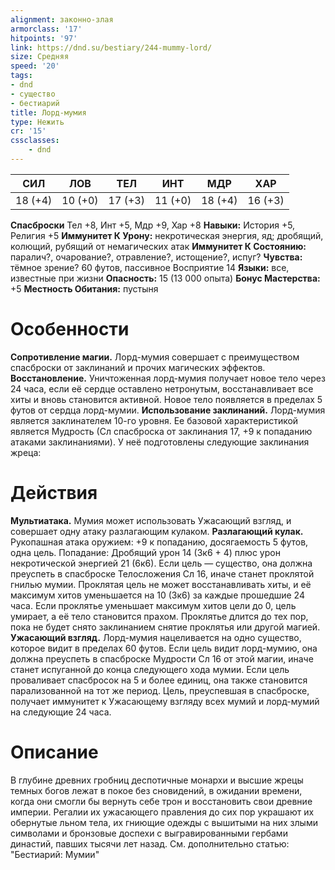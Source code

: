 ```yaml
---
alignment: законно-злая
armorclass: '17'
hitpoints: '97'
link: https://dnd.su/bestiary/244-mummy-lord/
size: Средняя
speed: '20'
tags:
- dnd
- существо
- бестиарий
title: Лорд-мумия
type: Нежить
cr: '15'
cssclasses:
    - dnd
---
```



| СИЛ | ЛОВ | ТЕЛ | ИНТ | МДР | ХАР |
|---|---|---|---|---|---|
| 18 (+4) | 10 (+0) | 17 (+3) | 11 (+0) | 18 (+4) | 16 (+3) |
**Спасброски** Тел +8, Инт +5, Мдр +9, Хар +8
**Навыки:** История +5, Религия +5
**Иммунитет К Урону:** некротическая энергия, яд; дробящий, колющий, рубящий от немагических атак
**Иммунитет К Состоянию:** паралич?, очарование?, отравление?, истощение?, испуг?
**Чувства:** тёмное зрение? 60 футов, пассивное Восприятие 14
**Языки:** все, известные при жизни
**Опасность:** 15 (13 000 опыта)
**Бонус Мастерства:** +5
**Местность Обитания:** пустыня


# Особенности
**Сопротивление магии.** Лорд-мумия совершает с преимуществом спасброски от заклинаний и прочих магических эффектов.
**Восстановление.** Уничтоженная лорд-мумия получает новое тело через 24 часа, если её сердце оставлено нетронутым, восстанавливает все хиты и вновь становится активной. Новое тело появляется в пределах 5 футов от сердца лорд-мумии.
**Использование заклинаний.** Лорд-мумия является заклинателем 10-го уровня. Ее базовой характеристикой является Мудрость (Сл спасброска от заклинания 17, +9 к попаданию атаками заклинаниями). У неё подготовлены следующие заклинания жреца:


# Действия
**Мультиатака.** Мумия может использовать Ужасающий взгляд, и совершает одну атаку разлагающим кулаком.
**Разлагающий кулак.** Рукопашная атака оружием: +9 к попаданию, досягаемость 5 футов, одна цель. Попадание: Дробящий урон 14 (3к6 + 4) плюс урон некротической энергией 21 (6к6). Если цель — существо, она должна преуспеть в спасброске Телосложения Сл 16, иначе станет проклятой гнилью мумии. Проклятая цель не может восстанавливать хиты, и её максимум хитов уменьшается на 10 (3к6) за каждые прошедшие 24 часа. Если проклятье уменьшает максимум хитов цели до 0, цель умирает, а её тело становится прахом. Проклятье длится до тех пор, пока не будет снято заклинанием снятие проклятья или другой магией.
**Ужасающий взгляд.** Лорд-мумия нацеливается на одно существо, которое видит в пределах 60 футов. Если цель видит лорд-мумию, она должна преуспеть в спасброске Мудрости Сл 16 от этой магии, иначе станет испуганной до конца следующего хода мумии. Если цель проваливает спасбросок на 5 и более единиц, она также становится парализованной на тот же период. Цель, преуспевшая в спасброске, получает иммунитет к Ужасающему взгляду всех мумий и лорд-мумий на следующие 24 часа.


# Описание
В глубине древних гробниц деспотичные монархи и высшие жрецы темных богов лежат в покое без сновидений, в ожидании времени, когда они смогли бы вернуть себе трон и восстановить свои древние империи. Регалии их ужасающего правления до сих пор украшают их обернутые льном тела, их гниющие одежды с вышитыми на них злыми символами и бронзовые доспехи с выгравированными гербами династий, павших тысячи лет назад. См. дополнительно статью: "Бестиарий: Мумии"